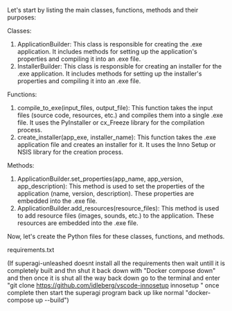 Let's start by listing the main classes, functions, methods and their purposes:

Classes:
1. ApplicationBuilder: This class is responsible for creating the .exe application. It includes methods for setting up the application's properties and compiling it into an .exe file.
2. InstallerBuilder: This class is responsible for creating an installer for the .exe application. It includes methods for setting up the installer's properties and compiling it into an .exe file.

Functions:
1. compile_to_exe(input_files, output_file): This function takes the input files (source code, resources, etc.) and compiles them into a single .exe file. It uses the PyInstaller or cx_Freeze library for the compilation process.
2. create_installer(app_exe, installer_name): This function takes the .exe application file and creates an installer for it. It uses the Inno Setup or NSIS library for the creation process.

Methods:
1. ApplicationBuilder.set_properties(app_name, app_version, app_description): This method is used to set the properties of the application (name, version, description). These properties are embedded into the .exe file.
2. ApplicationBuilder.add_resources(resource_files): This method is used to add resource files (images, sounds, etc.) to the application. These resources are embedded into the .exe file.

Now, let's create the Python files for these classes, functions, and methods.

requirements.txt

(If superagi-unleashed doesnt install all the requirements then wait untill it is completely built and thn shut it back down with "Docker compose down" and then once it is shut all the way back down go to the terminal and enter "git clone https://github.com/idleberg/vscode-innosetup innosetup
" once complete then start the superagi program back up like normal "docker-compose up --build")
